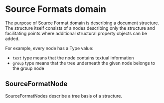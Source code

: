 # Source Formats domain
The purpose of Source Format domain is describing a document structure. The structure 
itself consists of a nodes describing only the structure and facilitating points where 
additional structural property objects can be added.

For example, every node has a Type value:

- `text` type means that the node contains textual information
- `group` type means that the tree underneath the given node belongs to the group node

## SourceFormatNode
SourceFormatNodes describe a tree basis of a structure.